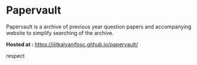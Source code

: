 # Papervault
Papervault is a archive of previous year question papers and accompanying website to simplify searching of the archive.

__Hosted at :__ https://iiitkalyanifosc.github.io/papervault/


respect